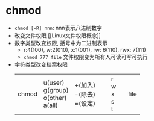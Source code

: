 # chmod

- `chmod [-R] nnn`:  nnn表示八进制数字
- 改变文件权限 [[Linux文件权限概念]]
- 数字类型改变权限, 括号中为二进制表示
  - r:4(100), w:2(010), x:1(001), rw: 6(110), rwx: 7(111)
  - `chmod 777 file` 文件权限变为所有人可读可写可执行
- 字符类型改变档案权限
  <table>
    <tr>
        <td>chmod</td>
        <td>u(user)<br>g(group)<br>o(other)<br>a(all)<br></td>
        <td>+(加入）<br>-(除去)<br>=(设定)<td>
        <td>r<br>w<br>x<br>s<br>t<td>
        <td>file</td>
    </tr>
  </table>